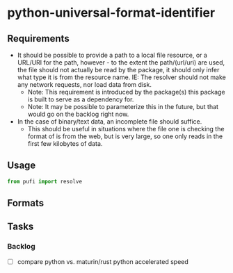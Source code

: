 # python-universal-format-identifier


## Requirements

- It should be possible to provide a path to a local file resource, or a URL/URI for the path, however - to the extent the path/(url/uri) are used, the file should not actually be read by the package, it should only infer what type it is from the resource name. IE: The resolver should not make any network requests, nor load data from disk.
    - Note: This requirement is introduced by the package(s) this package is built to serve as a dependency for.
    - Note: It may be possible to parameterize this in the future, but that would go on the backlog right now.
- In the case of binary/text data, an incomplete file should suffice.
    - This should be useful in situations where the file one is checking the format of is from the web, but is very large, so one only reads in the first few kilobytes of data.

## Usage


```python
from pufi import resolve
```

## Formats

## Tasks

### Backlog

- [ ] compare python vs. maturin/rust python accelerated speed

<!--
## Requirements

- The user should be able to pass in either raw text, or a path to a file with rawtext, and receive back a string telling them the format of the file.
 -->
